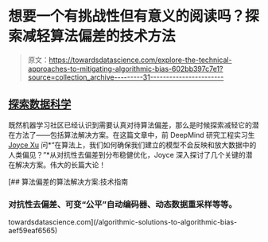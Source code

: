 # 想要一个有挑战性但有意义的阅读吗？探索减轻算法偏差的技术方法

> 原文：<https://towardsdatascience.com/explore-the-technical-approaches-to-mitigating-algorithmic-bias-602bb397c7e1?source=collection_archive---------31----------------------->

## [探索数据科学](https://towardsdatascience.com/tagged/exploring-data-science)

既然机器学习社区已经认识到需要认真对待算法偏差，那么是时候探索减轻它的潜在方法了——包括算法解决方案。在这篇文章中，前 DeepMind 研究工程实习生 [Joyce Xu](https://medium.com/u/22cab2846a16?source=post_page-----602bb397c7e1--------------------------------) 问*“在算法上，我们如何确保我们建立的模型不会反映和放大数据中的人类偏见？”*从对抗性去偏差到分布稳健优化，Joyce 深入探讨了几个关键的潜在解决方案。伟大的长篇大论！

[](/algorithmic-solutions-to-algorithmic-bias-aef59eaf6565) [## 算法偏差的算法解决方案:技术指南

### 对抗性去偏差、可变“公平”自动编码器、动态数据重采样等等。

towardsdatascience.com](/algorithmic-solutions-to-algorithmic-bias-aef59eaf6565)